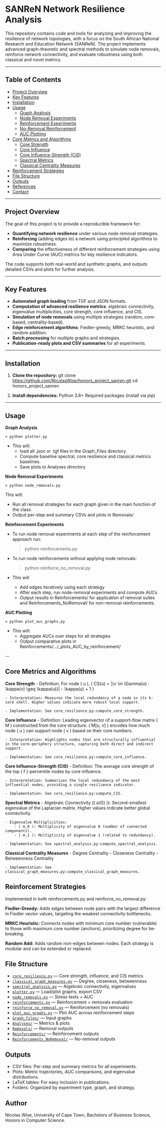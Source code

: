 # SANReN Network Resilience Analysis

This repository contains code and tools for analyzing and improving the resilience of network topologies, with a focus on the South African National Research and Education Network (SANReN). The project implements advanced graph-theoretic and spectral methods to simulate node removals, reinforce network connectivity, and evaluate robustness using both classical and novel metrics.

---

## Table of Contents

- [Project Overview](#project-overview)
- [Key Features](#key-features)
- [Installation](#installation)
- [Usage](#usage)
  - [Graph Analysis](#graph-analysis)
  - [Node Removal Experiments](#node-removal-experiments)
  - [Reinforcement Experiments](#reinforcement-experiments)
  - [No-Removal Reinforcement](#no-removal-reinforcement)
  - [AUC Plotting](#auc-plotting)
- [Core Metrics and Algorithms](#core-metrics-and-algorithms)
  - [Core Strength](#core-strength)
  - [Core Influence](#core-influence)
  - [Core Influence-Strength (CIS)](#core-influence-strength-cis)
  - [Spectral Metrics](#spectral-metrics)
  - [Classical Centrality Measures](#classical-centrality-measures)
- [Reinforcement Strategies](#reinforcement-strategies)
- [File Structure](#file-structure)
- [Outputs](#outputs)
- [References](#references)
- [Contact](#contact)

---

## Project Overview

The goal of this project is to provide a reproducible framework for:
- **Quantifying network resilience** under various node removal strategies.
- **Reinforcing** (adding edges to) a network using principled algorithms to maximize robustness.
- **Comparing** the effectiveness of different reinforcement strategies using Area Under Curve (AUC) metrics for key resilience indicators.

The code supports both real-world and synthetic graphs, and outputs detailed CSVs and plots for further analysis.

---

## Key Features

- **Automated graph loading** from TGF and JSON formats.
- **Computation of advanced resilience metrics**: algebraic connectivity, eigenvalue multiplicities, core strength, core influence, and CIS.
- **Simulation of node removals** using multiple strategies (random, core-based, centrality-based).
- **Edge reinforcement algorithms**: Fiedler-greedy, MRKC heuristic, and random addition.
- **Batch processing** for multiple graphs and strategies.
- **Publication-ready plots and CSV summaries** for all experiments.

---

## Installation

1. **Clone the repository:**
   git clone https://github.com/NicolasWise/honors_project_sanren.git
   cd honors_project_sanren

2. **Install dependencies:**
    Python 3.8+
    Required packages (install via pip)

---

## Usage

**Graph Analysis**

    > python plotter.py   

 - This will:
    - load all .json or .tgf files in the Graph_Files directory.
    - Compute baseline spectral, core resilience and classical metrics baselines.
    - Save plots to Analyses directory

**Node Removal Experiments**

    > python node_removals.py

 This will:
 - Run all removal strategies for each graph given in the main function of the class.
 - Output per-step and summary CSVs and plots in Removals/

**Reinforcement Experiments**
 - To run node removal experiments at each step of the reinforcement approach run: 

    > python reinforcements.py 

 - To run node reinforcements without applying node removals:
    
    > python reinforce_no_removal.py

 - This will 
    - Add edges iteratively using each strategy 
    - After each step, run node-removal experiments and compute AUCs
    - Output results in Reinforcements/ for application of removal suites and Reinforcements_NoRemoval/ for non-removal reinforcements.

**AUC Plotting**

    > python plot_auc_graphs.py

 - This will:
    - Aggregate AUCs over steps for all strategies
    - Output comparative plots in Reinforcements/.../_plots_AUC_by_reinforcement/

--

## Core Metrics and Algorithms

**Core Strength**
    - Definition: For node ( u ), ( CS(u) = |{v \in \Gamma(u) : \kappa(v) \geq \kappa(u)}| - \kappa(u) + 1 )
    
    - Interpretation: Measures the local redundancy of a node in its k-core shell. Higher values indicate more robust local support.
    
    - Implementation: See core_resilience.py:compute_core_strength.

**Core Influence**
    - Definition: Leading eigenvector of a support-flow matrix ( M ) constructed from the core structure. ( M[u, v] ) encodes how much node ( u ) can support node ( v ) based on their core numbers.

    - Interpretation: Highlights nodes that are structurally influential in the core-periphery structure, capturing both direct and indirect support.
    
    - Implementation: See core_resilience.py:compute_core_influence.

**Core Influence-Strength (CIS)**
    - Definition: The average core strength of the top ( f )-percentile nodes by core influence.

    - Interpretation: Summarizes the local redundancy of the most influential nodes, providing a single resilience indicator.

    - Implementation: See core_resilience.py:compute_CIS.

**Spectral Metrics**
    - Algebraic Connectivity (( a(G) )): Second-smallest eigenvalue of the Laplacian matrix. Higher values indicate better global connectivity.

    - Eigenvalue Multiplicities:
        - ( m_0 ): Multiplicity of eigenvalue 0 (number of connected components).
        - ( m_1 ): Multiplicity of eigenvalue 1 (related to redundancy).
    
    - Implementation: See spectral_analysis.py:compute_spectral_analysis.

**Classical Centrality Measures**
    - Degree Centrality
    - Closeness Centrality
    - Betweenness Centrality

    - Implementation: See classical_graph_measures.py:compute_classical_graph_measures.

## Reinforcement Strategies 

Implemented in both reinforcements.py and reinforce_no_removal.py:

**Fiedler-Greedy:** Adds edges between node pairs with the largest difference in Fiedler vector values, targeting the weakest connectivity bottlenecks.

**MRKC Heuristic:** Connects nodes with minimum core number (vulnerable) to those with maximum core number (anchors), prioritizing degree for tie-breaking.

**Random Add:** Adds random non-edges between nodes.
Each strategy is modular and can be extended or replaced.

## File Structure
- [`core_resilience.py`](./core_resilience.py) — Core strength, influence, and CIS metrics  
- [`classical_graph_measures.py`](./classical_graph_measures.py) — Degree, closeness, betweenness  
- [`spectral_analysis.py`](./spectral_analysis.py) — Algebraic connectivity, eigenvalues  
- [`plotter.py`](./plotter.py) — Load/plot graphs, export CSV  
- [`node_removals.py`](./node_removals.py) — Stress tests + AUC  
- [`reinforcements.py`](./reinforcements.py) — Reinforcement + removals evaluation  
- [`reinforce_no_removal.py`](./reinforce_no_removal.py) — Reinforcement (no removals)  
- [`plot_auc_graphs.py`](./plot_auc_graphs.py) — Plot AUC across reinforcement steps  
- [`Graph_files/`](./Graph_files/) — Input graphs  
- [`Analyses/`](./Analyses/) — Metrics & plots  
- [`Removals/`](./Removals/) — Removal outputs  
- [`Reinforcements/`](./Reinforcements/) — Reinforcement outputs  
- [`Reinforcements_NoRemoval/`](./Reinforcements_NoRemoval/) — No-removal outputs

## Outputs

- CSV files: Per-step and summary metrics for all experiments.
- Plots: Metric trajectories, AUC comparisons, and eigenvalue distributions.
- LaTeX tables: For easy inclusion in publications.
- Folders: Organized by experiment type, graph, and strategy.

## Author

Nicolas Wise,
University of Cape Town, 
Bachelors of Business Science, Honors in Computer Science.